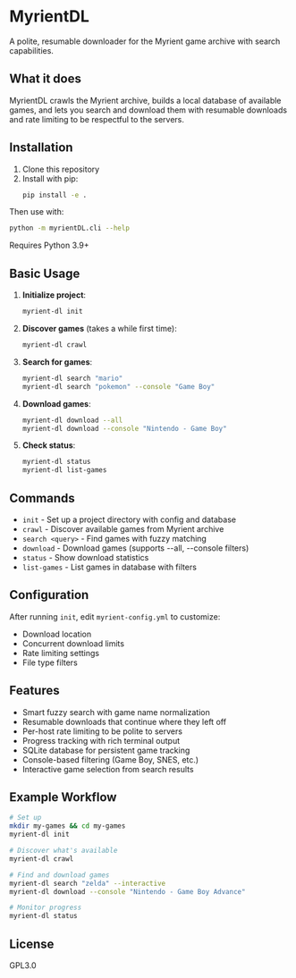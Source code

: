 # MyrientDL

A polite, resumable downloader for the Myrient game archive with search capabilities.

## What it does

MyrientDL crawls the Myrient archive, builds a local database of available games, and lets you search and download them with resumable downloads and rate limiting to be respectful to the servers.

## Installation

1. Clone this repository
2. Install with pip:
   ```bash
   pip install -e .
   ```

Then use with:

```bash
python -m myrientDL.cli --help
```

Requires Python 3.9+

## Basic Usage

1. **Initialize project**:

   ```bash
   myrient-dl init
   ```

2. **Discover games** (takes a while first time):

   ```bash
   myrient-dl crawl
   ```

3. **Search for games**:

   ```bash
   myrient-dl search "mario"
   myrient-dl search "pokemon" --console "Game Boy"
   ```

4. **Download games**:

   ```bash
   myrient-dl download --all
   myrient-dl download --console "Nintendo - Game Boy"
   ```

5. **Check status**:
   ```bash
   myrient-dl status
   myrient-dl list-games
   ```

## Commands

- `init` - Set up a project directory with config and database
- `crawl` - Discover available games from Myrient archive
- `search <query>` - Find games with fuzzy matching
- `download` - Download games (supports --all, --console filters)
- `status` - Show download statistics
- `list-games` - List games in database with filters

## Configuration

After running `init`, edit `myrient-config.yml` to customize:

- Download location
- Concurrent download limits
- Rate limiting settings
- File type filters

## Features

- Smart fuzzy search with game name normalization
- Resumable downloads that continue where they left off
- Per-host rate limiting to be polite to servers
- Progress tracking with rich terminal output
- SQLite database for persistent game tracking
- Console-based filtering (Game Boy, SNES, etc.)
- Interactive game selection from search results

## Example Workflow

```bash
# Set up
mkdir my-games && cd my-games
myrient-dl init

# Discover what's available
myrient-dl crawl

# Find and download games
myrient-dl search "zelda" --interactive
myrient-dl download --console "Nintendo - Game Boy Advance"

# Monitor progress
myrient-dl status
```

## License

GPL3.0

